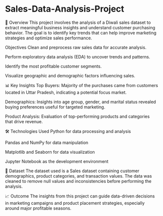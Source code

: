 # Sales-Data-Analysis-Project

📌 Overview
This project involves the analysis of a Diwali sales dataset to extract meaningful business insights and understand customer purchasing behavior. The goal is to identify key trends that can help improve marketing strategies and optimize sales performance.

Objectives
Clean and preprocess raw sales data for accurate analysis.

Perform exploratory data analysis (EDA) to uncover trends and patterns.

Identify the most profitable customer segments.

Visualize geographic and demographic factors influencing sales.

📊 Key Insights
Top Buyers: Majority of the purchases came from customers located in Uttar Pradesh, indicating a potential focus market.

Demographics: Insights into age group, gender, and marital status revealed buying preferences useful for targeted marketing.

Product Analysis: Evaluation of top-performing products and categories that drive revenue.

🛠️ Technologies Used
Python for data processing and analysis

Pandas and NumPy for data manipulation

Matplotlib and Seaborn for data visualization

Jupyter Notebook as the development environment

📂 Dataset
The dataset used is a Sales dataset containing customer demographics, product categories, and transaction values. The data was cleaned to remove null values and inconsistencies before performing the analysis.

📈 Outcome
The insights from this project can guide data-driven decisions in marketing campaigns and product placement strategies, especially around major profitable seasons.

